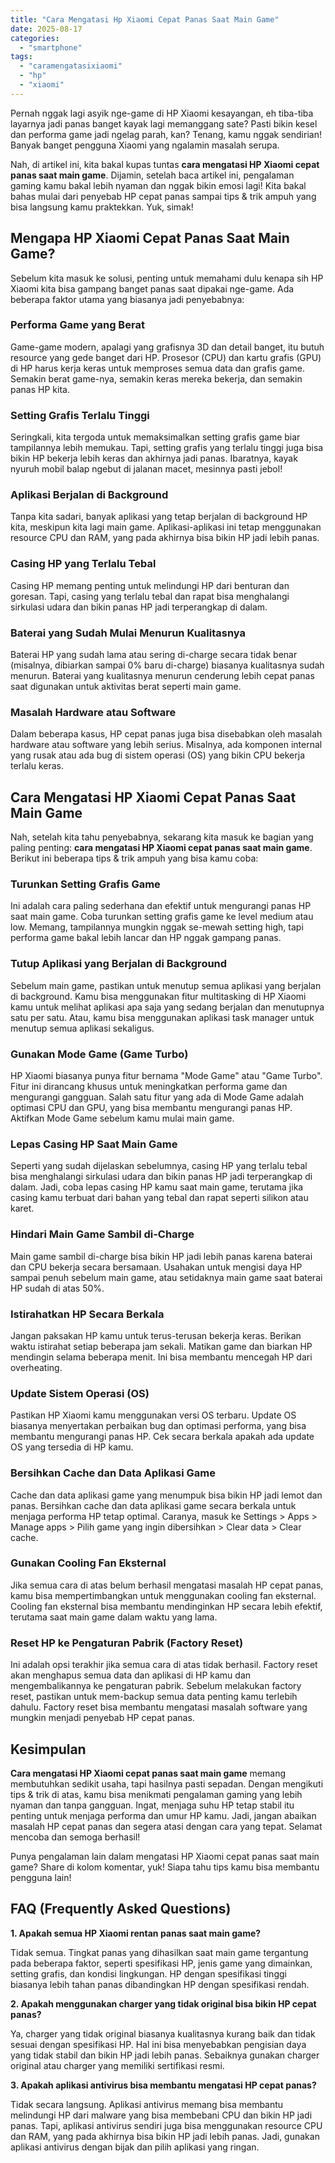 ```yaml
---
title: "Cara Mengatasi Hp Xiaomi Cepat Panas Saat Main Game"
date: 2025-08-17
categories: 
  - "smartphone"
tags: 
  - "caramengatasixiaomi"
  - "hp"
  - "xiaomi"
---
```


Pernah nggak lagi asyik nge-game di HP Xiaomi kesayangan, eh tiba-tiba layarnya jadi panas banget kayak lagi memanggang sate? Pasti bikin kesel dan performa game jadi ngelag parah, kan? Tenang, kamu nggak sendirian! Banyak banget pengguna Xiaomi yang ngalamin masalah serupa.

Nah, di artikel ini, kita bakal kupas tuntas **cara mengatasi HP Xiaomi cepat panas saat main game**. Dijamin, setelah baca artikel ini, pengalaman gaming kamu bakal lebih nyaman dan nggak bikin emosi lagi! Kita bakal bahas mulai dari penyebab HP cepat panas sampai tips & trik ampuh yang bisa langsung kamu praktekkan. Yuk, simak!

## Mengapa HP Xiaomi Cepat Panas Saat Main Game?

Sebelum kita masuk ke solusi, penting untuk memahami dulu kenapa sih HP Xiaomi kita bisa gampang banget panas saat dipakai nge-game. Ada beberapa faktor utama yang biasanya jadi penyebabnya:

### Performa Game yang Berat

Game-game modern, apalagi yang grafisnya 3D dan detail banget, itu butuh resource yang gede banget dari HP. Prosesor (CPU) dan kartu grafis (GPU) di HP harus kerja keras untuk memproses semua data dan grafis game. Semakin berat game-nya, semakin keras mereka bekerja, dan semakin panas HP kita.

### Setting Grafis Terlalu Tinggi

Seringkali, kita tergoda untuk memaksimalkan setting grafis game biar tampilannya lebih memukau. Tapi, setting grafis yang terlalu tinggi juga bisa bikin HP bekerja lebih keras dan akhirnya jadi panas. Ibaratnya, kayak nyuruh mobil balap ngebut di jalanan macet, mesinnya pasti jebol!

### Aplikasi Berjalan di Background

Tanpa kita sadari, banyak aplikasi yang tetap berjalan di background HP kita, meskipun kita lagi main game. Aplikasi-aplikasi ini tetap menggunakan resource CPU dan RAM, yang pada akhirnya bisa bikin HP jadi lebih panas.

### Casing HP yang Terlalu Tebal

Casing HP memang penting untuk melindungi HP dari benturan dan goresan. Tapi, casing yang terlalu tebal dan rapat bisa menghalangi sirkulasi udara dan bikin panas HP jadi terperangkap di dalam.

### Baterai yang Sudah Mulai Menurun Kualitasnya

Baterai HP yang sudah lama atau sering di-charge secara tidak benar (misalnya, dibiarkan sampai 0% baru di-charge) biasanya kualitasnya sudah menurun. Baterai yang kualitasnya menurun cenderung lebih cepat panas saat digunakan untuk aktivitas berat seperti main game.

### Masalah Hardware atau Software

Dalam beberapa kasus, HP cepat panas juga bisa disebabkan oleh masalah hardware atau software yang lebih serius. Misalnya, ada komponen internal yang rusak atau ada bug di sistem operasi (OS) yang bikin CPU bekerja terlalu keras.

## Cara Mengatasi HP Xiaomi Cepat Panas Saat Main Game

Nah, setelah kita tahu penyebabnya, sekarang kita masuk ke bagian yang paling penting: **cara mengatasi HP Xiaomi cepat panas saat main game**. Berikut ini beberapa tips & trik ampuh yang bisa kamu coba:

### Turunkan Setting Grafis Game

Ini adalah cara paling sederhana dan efektif untuk mengurangi panas HP saat main game. Coba turunkan setting grafis game ke level medium atau low. Memang, tampilannya mungkin nggak se-mewah setting high, tapi performa game bakal lebih lancar dan HP nggak gampang panas.

### Tutup Aplikasi yang Berjalan di Background

Sebelum main game, pastikan untuk menutup semua aplikasi yang berjalan di background. Kamu bisa menggunakan fitur multitasking di HP Xiaomi kamu untuk melihat aplikasi apa saja yang sedang berjalan dan menutupnya satu per satu. Atau, kamu bisa menggunakan aplikasi task manager untuk menutup semua aplikasi sekaligus.

### Gunakan Mode Game (Game Turbo)

HP Xiaomi biasanya punya fitur bernama "Mode Game" atau "Game Turbo". Fitur ini dirancang khusus untuk meningkatkan performa game dan mengurangi gangguan. Salah satu fitur yang ada di Mode Game adalah optimasi CPU dan GPU, yang bisa membantu mengurangi panas HP. Aktifkan Mode Game sebelum kamu mulai main game.

### Lepas Casing HP Saat Main Game

Seperti yang sudah dijelaskan sebelumnya, casing HP yang terlalu tebal bisa menghalangi sirkulasi udara dan bikin panas HP jadi terperangkap di dalam. Jadi, coba lepas casing HP kamu saat main game, terutama jika casing kamu terbuat dari bahan yang tebal dan rapat seperti silikon atau karet.

### Hindari Main Game Sambil di-Charge

Main game sambil di-charge bisa bikin HP jadi lebih panas karena baterai dan CPU bekerja secara bersamaan. Usahakan untuk mengisi daya HP sampai penuh sebelum main game, atau setidaknya main game saat baterai HP sudah di atas 50%.

### Istirahatkan HP Secara Berkala

Jangan paksakan HP kamu untuk terus-terusan bekerja keras. Berikan waktu istirahat setiap beberapa jam sekali. Matikan game dan biarkan HP mendingin selama beberapa menit. Ini bisa membantu mencegah HP dari overheating.

### Update Sistem Operasi (OS)

Pastikan HP Xiaomi kamu menggunakan versi OS terbaru. Update OS biasanya menyertakan perbaikan bug dan optimasi performa, yang bisa membantu mengurangi panas HP. Cek secara berkala apakah ada update OS yang tersedia di HP kamu.

### Bersihkan Cache dan Data Aplikasi Game

Cache dan data aplikasi game yang menumpuk bisa bikin HP jadi lemot dan panas. Bersihkan cache dan data aplikasi game secara berkala untuk menjaga performa HP tetap optimal. Caranya, masuk ke Settings > Apps > Manage apps > Pilih game yang ingin dibersihkan > Clear data > Clear cache.

### Gunakan Cooling Fan Eksternal

Jika semua cara di atas belum berhasil mengatasi masalah HP cepat panas, kamu bisa mempertimbangkan untuk menggunakan cooling fan eksternal. Cooling fan eksternal bisa membantu mendinginkan HP secara lebih efektif, terutama saat main game dalam waktu yang lama.

### Reset HP ke Pengaturan Pabrik (Factory Reset)

Ini adalah opsi terakhir jika semua cara di atas tidak berhasil. Factory reset akan menghapus semua data dan aplikasi di HP kamu dan mengembalikannya ke pengaturan pabrik. Sebelum melakukan factory reset, pastikan untuk mem-backup semua data penting kamu terlebih dahulu. Factory reset bisa membantu mengatasi masalah software yang mungkin menjadi penyebab HP cepat panas.

## Kesimpulan

**Cara mengatasi HP Xiaomi cepat panas saat main game** memang membutuhkan sedikit usaha, tapi hasilnya pasti sepadan. Dengan mengikuti tips & trik di atas, kamu bisa menikmati pengalaman gaming yang lebih nyaman dan tanpa gangguan. Ingat, menjaga suhu HP tetap stabil itu penting untuk menjaga performa dan umur HP kamu. Jadi, jangan abaikan masalah HP cepat panas dan segera atasi dengan cara yang tepat. Selamat mencoba dan semoga berhasil!

Punya pengalaman lain dalam mengatasi HP Xiaomi cepat panas saat main game? Share di kolom komentar, yuk! Siapa tahu tips kamu bisa membantu pengguna lain!

## FAQ (Frequently Asked Questions)

**1\. Apakah semua HP Xiaomi rentan panas saat main game?**

Tidak semua. Tingkat panas yang dihasilkan saat main game tergantung pada beberapa faktor, seperti spesifikasi HP, jenis game yang dimainkan, setting grafis, dan kondisi lingkungan. HP dengan spesifikasi tinggi biasanya lebih tahan panas dibandingkan HP dengan spesifikasi rendah.

**2\. Apakah menggunakan charger yang tidak original bisa bikin HP cepat panas?**

Ya, charger yang tidak original biasanya kualitasnya kurang baik dan tidak sesuai dengan spesifikasi HP. Hal ini bisa menyebabkan pengisian daya yang tidak stabil dan bikin HP jadi lebih panas. Sebaiknya gunakan charger original atau charger yang memiliki sertifikasi resmi.

**3\. Apakah aplikasi antivirus bisa membantu mengatasi HP cepat panas?**

Tidak secara langsung. Aplikasi antivirus memang bisa membantu melindungi HP dari malware yang bisa membebani CPU dan bikin HP jadi panas. Tapi, aplikasi antivirus sendiri juga bisa menggunakan resource CPU dan RAM, yang pada akhirnya bisa bikin HP jadi lebih panas. Jadi, gunakan aplikasi antivirus dengan bijak dan pilih aplikasi yang ringan.
